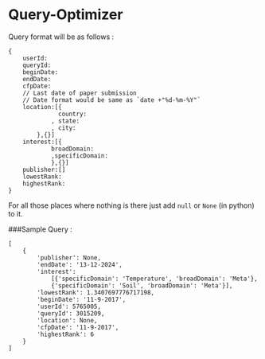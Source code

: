 # Query-Optimizer<br>
Query format will be as follows : <br>
```
{
	userId:
	queryId:
	beginDate:
	endDate: 
	cfpDate: 
	// Last date of paper submission
	// Date format would be same as `date +"%d-%m-%Y"`
	location:[{
			  country:
			, state:
			, city:
		},{}]
	interest:[{
			broadDomain:
			,specificDomain:
			},{}]	
	publisher:[]
	lowestRank:
	highestRank: 
}
```
For all those places where nothing is there just add `null` or `None` (in python) to it. <br>

###Sample Query :

```
[
	{
		'publisher': None, 
		'endDate': '13-12-2024', 
		'interest': 
			[{'specificDomain': 'Temperature', 'broadDomain': 'Meta'}, 
			{'specificDomain': 'Soil', 'broadDomain': 'Meta'}], 
		'lowestRank': 1.3407697776717198, 
		'beginDate': '11-9-2017', 
		'userId': 5765005, 
		'queryId': 3015209, 
		'location': None, 
		'cfpDate': '11-9-2017', 
		'highestRank': 6
	}
]

```

